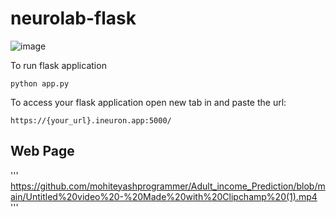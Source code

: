 # neurolab-flask

![image](https://user-images.githubusercontent.com/115451707/196919992-edcfea8b-e3f6-4f35-9398-43be66b5622d.png)


To run flask application 

```
python app.py
```


To access your flask application open new tab in and paste the url:
```
https://{your_url}.ineuron.app:5000/
```
## Web Page
'''
https://github.com/mohiteyashprogrammer/Adult_income_Prediction/blob/main/Untitled%20video%20-%20Made%20with%20Clipchamp%20(1).mp4
'''
